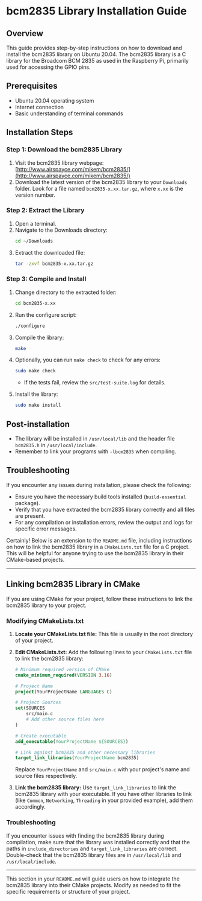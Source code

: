 # bcm2835 Library Installation Guide

## Overview

This guide provides step-by-step instructions on how to download and install the bcm2835 library on Ubuntu 20.04. The bcm2835 library is a C library for the Broadcom BCM 2835 as used in the Raspberry Pi, primarily used for accessing the GPIO pins.

## Prerequisites

- Ubuntu 20.04 operating system
- Internet connection
- Basic understanding of terminal commands

## Installation Steps

### Step 1: Download the bcm2835 Library

1. Visit the bcm2835 library webpage: [http://www.airspayce.com/mikem/bcm2835/](http://www.airspayce.com/mikem/bcm2835/)
2. Download the latest version of the bcm2835 library to your `Downloads` folder. Look for a file named `bcm2835-x.xx.tar.gz`, where `x.xx` is the version number.

### Step 2: Extract the Library

1. Open a terminal.
2. Navigate to the Downloads directory:
   ```bash
   cd ~/Downloads
   ```
3. Extract the downloaded file:
   ```bash
   tar -zxvf bcm2835-x.xx.tar.gz
   ```

### Step 3: Compile and Install

1. Change directory to the extracted folder:
   ```bash
   cd bcm2835-x.xx
   ```
2. Run the configure script:
   ```bash
   ./configure
   ```
3. Compile the library:
   ```bash
   make
   ```
4. Optionally, you can run `make check` to check for any errors:
   ```bash
   sudo make check
   ```
   - If the tests fail, review the `src/test-suite.log` for details.

5. Install the library:
   ```bash
   sudo make install
   ```

## Post-installation

- The library will be installed in `/usr/local/lib` and the header file `bcm2835.h` in `/usr/local/include`.
- Remember to link your programs with `-lbcm2835` when compiling.

## Troubleshooting

If you encounter any issues during installation, please check the following:

- Ensure you have the necessary build tools installed (`build-essential` package).
- Verify that you have extracted the bcm2835 library correctly and all files are present.
- For any compilation or installation errors, review the output and logs for specific error messages.

Certainly! Below is an extension to the `README.md` file, including instructions on how to link the bcm2835 library in a `CMakeLists.txt` file for a C project. This will be helpful for anyone trying to use the bcm2835 library in their CMake-based projects.

---

## Linking bcm2835 Library in CMake

If you are using CMake for your project, follow these instructions to link the bcm2835 library to your project.

### Modifying CMakeLists.txt

1. **Locate your CMakeLists.txt file:** This file is usually in the root directory of your project.

2. **Edit CMakeLists.txt:** Add the following lines to your `CMakeLists.txt` file to link the bcm2835 library:

    ```cmake
    # Minimum required version of CMake
    cmake_minimum_required(VERSION 3.16)

    # Project Name
    project(YourProjectName LANGUAGES C)

    # Project Sources
    set(SOURCES
        src/main.c
        # Add other source files here
    )

    # Create executable
    add_executable(YourProjectName ${SOURCES})

    # Link against bcm2835 and other necessary libraries
    target_link_libraries(YourProjectName bcm2835)
    ```

    Replace `YourProjectName` and `src/main.c` with your project's name and source files respectively.

3. **Link the bcm2835 library:** Use `target_link_libraries` to link the bcm2835 library with your executable. If you have other libraries to link (like `Common`, `Networking`, `Threading` in your provided example), add them accordingly.

### Troubleshooting

If you encounter issues with finding the bcm2835 library during compilation, make sure that the library was installed correctly and that the paths in `include_directories` and `target_link_libraries` are correct. Double-check that the bcm2835 library files are in `/usr/local/lib` and `/usr/local/include`.

---

This section in your `README.md` will guide users on how to integrate the bcm2835 library into their CMake projects. Modify as needed to fit the specific requirements or structure of your project.